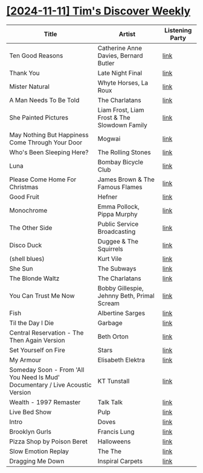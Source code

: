 # [[2024-11-11] Tim's Discover Weekly](https://open.spotify.com/user/zachthehammer/playlist/2CLtk73Z479hwZ6nFFQqAL)

| Title | Artist | Listening Party |
| --- | --- | --- |
| Ten Good Reasons | Catherine Anne Davies, Bernard Butler | [link](https://timstwitterlisteningparty.com/pages/replay/feed_509.html) |
| Thank You | Late Night Final | [link](https://timstwitterlisteningparty.com/pages/replay/feed_575.html) |
| Mister Natural | Whyte Horses, La Roux | [link](https://timstwitterlisteningparty.com/pages/replay/feed_775.html) |
| A Man Needs To Be Told | The Charlatans | [link](https://timstwitterlisteningparty.com/pages/replay/feed_289.html) |
| She Painted Pictures | Liam Frost, Liam Frost & The Slowdown Family | [link](https://timstwitterlisteningparty.com/pages/replay/feed_352.html) |
| May Nothing But Happiness Come Through Your Door | Mogwai | [link](https://timstwitterlisteningparty.com/pages/replay/feed_25.html) |
| Who's Been Sleeping Here? | The Rolling Stones | [link]() |
| Luna | Bombay Bicycle Club | [link](https://timstwitterlisteningparty.com/pages/replay/feed_135.html) |
| Please Come Home For Christmas | James Brown & The Famous Flames | [link]() |
| Good Fruit | Hefner | [link](https://timstwitterlisteningparty.com/pages/replay/feed_998.html) |
| Monochrome | Emma Pollock, Pippa Murphy | [link](https://timstwitterlisteningparty.com/pages/replay/feed_1161.html) |
| The Other Side | Public Service Broadcasting | [link](https://timstwitterlisteningparty.com/pages/replay/feed_137.html) |
| Disco Duck | Duggee & The Squirrels | [link](https://timstwitterlisteningparty.com/pages/replay/feed_985.html) |
| (shell blues) | Kurt Vile | [link](https://timstwitterlisteningparty.com/pages/replay/feed_687.html) |
| She Sun | The Subways | [link](https://timstwitterlisteningparty.com/pages/replay/feed_177.html) |
| The Blonde Waltz | The Charlatans | [link](https://timstwitterlisteningparty.com/pages/replay/feed_288.html) |
| You Can Trust Me Now | Bobby Gillespie, Jehnny Beth, Primal Scream | [link](https://timstwitterlisteningparty.com/pages/replay/feed_841.html) |
| Fish | Albertine Sarges | [link](https://timstwitterlisteningparty.com/pages/replay/feed_707.html) |
| Til the Day I Die | Garbage | [link](https://timstwitterlisteningparty.com/pages/replay/feed_964.html) |
| Central Reservation - The Then Again Version | Beth Orton | [link](https://timstwitterlisteningparty.com/pages/replay/feed_153.html) |
| Set Yourself on Fire | Stars | [link](https://timstwitterlisteningparty.com/pages/replay/feed_247.html) |
| My Armour | Elisabeth Elektra | [link](https://timstwitterlisteningparty.com/pages/replay/feed_215.html) |
| Someday Soon - From 'All You Need Is Mud' Documentary / Live Acoustic Version | KT Tunstall | [link](https://timstwitterlisteningparty.com/pages/replay/feed_651.html) |
| Wealth - 1997 Remaster | Talk Talk | [link]() |
| Live Bed Show | Pulp | [link](https://timstwitterlisteningparty.com/pages/replay/feed_18.html) |
| Intro | Doves | [link](https://timstwitterlisteningparty.com/pages/replay/feed_346.html) |
| Brooklyn Gurls | Francis Lung | [link](https://timstwitterlisteningparty.com/pages/replay/feed_398.html) |
| Pizza Shop by Poison Beret | Halloweens | [link](https://timstwitterlisteningparty.com/pages/replay/feed_587.html) |
| Slow Emotion Replay | The The | [link](https://timstwitterlisteningparty.com/pages/replay/feed_415.html) |
| Dragging Me Down | Inspiral Carpets | [link](https://timstwitterlisteningparty.com/pages/replay/feed_1047.html) |
